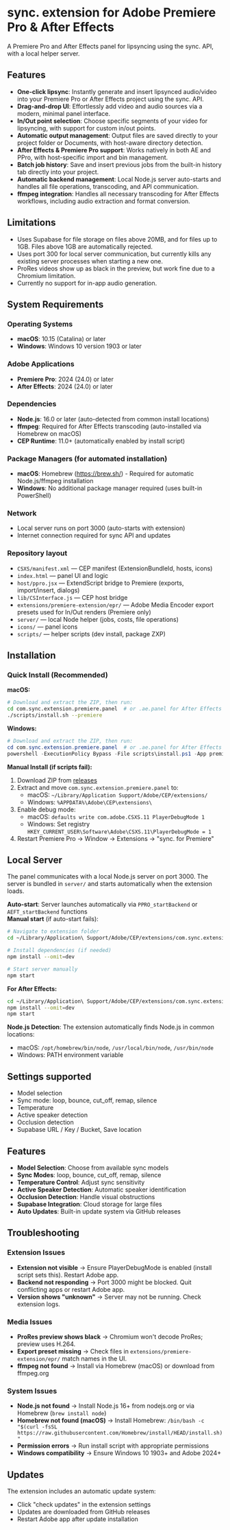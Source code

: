 # sync. extension for Adobe Premiere Pro & After Effects

A Premiere Pro and After Effects panel for lipsyncing using the sync. API, with a local helper server.

## Features

- **One-click lipsync**: Instantly generate and insert lipsynced audio/video into your Premiere Pro or After Effects project using the sync. API.
- **Drag-and-drop UI**: Effortlessly add video and audio sources via a modern, minimal panel interface.
- **In/Out point selection**: Choose specific segments of your video for lipsyncing, with support for custom in/out points.
- **Automatic output management**: Output files are saved directly to your project folder or Documents, with host-aware directory detection.
- **After Effects & Premiere Pro support**: Works natively in both AE and PPro, with host-specific import and bin management.
- **Batch job history**: Save and insert previous jobs from the built-in history tab directly into your project.
- **Automatic backend management**: Local Node.js server auto-starts and handles all file operations, transcoding, and API communication.
- **ffmpeg integration**: Handles all necessary transcoding for After Effects workflows, including audio extraction and format conversion.

## Limitations
- Uses Supabase for file storage on files above 20MB, and for files up to 1GB. Files above 1GB are automatically rejected.
- Uses port 300 for local server communication, but currently kills any existing server processes when starting a new one.
- ProRes videos show up as black in the preview, but work fine due to a Chromium limitation.
- Currently no support for in-app audio generation.

## System Requirements

### Operating Systems
- **macOS**: 10.15 (Catalina) or later
- **Windows**: Windows 10 version 1903 or later

### Adobe Applications
- **Premiere Pro**: 2024 (24.0) or later
- **After Effects**: 2024 (24.0) or later

### Dependencies
- **Node.js**: 16.0 or later (auto-detected from common install locations)
- **ffmpeg**: Required for After Effects transcoding (auto-installed via Homebrew on macOS)
- **CEP Runtime**: 11.0+ (automatically enabled by install script)

### Package Managers (for automated installation)
- **macOS**: Homebrew (https://brew.sh/) - Required for automatic Node.js/ffmpeg installation
- **Windows**: No additional package manager required (uses built-in PowerShell)

### Network
- Local server runs on port 3000 (auto-starts with extension)
- Internet connection required for sync API and updates

### Repository layout
- `CSXS/manifest.xml` — CEP manifest (ExtensionBundleId, hosts, icons)
- `index.html` — panel UI and logic
- `host/ppro.jsx` — ExtendScript bridge to Premiere (exports, import/insert, dialogs)
- `lib/CSInterface.js` — CEP host bridge
- `extensions/premiere-extension/epr/` — Adobe Media Encoder export presets used for In/Out renders (Premiere only)
- `server/` — local Node helper (jobs, costs, file operations)
- `icons/` — panel icons
- `scripts/` — helper scripts (dev install, package ZXP)

## Installation

### Quick Install (Recommended)

**macOS:**
```bash
# Download and extract the ZIP, then run:
cd com.sync.extension.premiere.panel  # or .ae.panel for After Effects
./scripts/install.sh --premiere
```

**Windows:**
```powershell
# Download and extract the ZIP, then run:
cd com.sync.extension.premiere.panel  # or .ae.panel for After Effects
powershell -ExecutionPolicy Bypass -File scripts\install.ps1 -App premiere
```

**Manual Install (if scripts fail):**
1. Download ZIP from [releases](https://github.com/mhadifilms/sync-extensions/releases)
2. Extract and move `com.sync.extension.premiere.panel` to:
   - macOS: `~/Library/Application Support/Adobe/CEP/extensions/`
   - Windows: `%APPDATA%\Adobe\CEP\extensions\`
3. Enable debug mode:
   - macOS: `defaults write com.adobe.CSXS.11 PlayerDebugMode 1`
   - Windows: Set registry `HKEY_CURRENT_USER\Software\Adobe\CSXS.11\PlayerDebugMode = 1`
4. Restart Premiere Pro → Window → Extensions → "sync. for Premiere"

## Local Server
The panel communicates with a local Node.js server on port 3000. The server is bundled in `server/` and starts automatically when the extension loads.

**Auto-start**: Server launches automatically via `PPRO_startBackend` or `AEFT_startBackend` functions  
**Manual start** (if auto-start fails):
```bash
# Navigate to extension folder
cd ~/Library/Application\ Support/Adobe/CEP/extensions/com.sync.extension.ppro.panel/server

# Install dependencies (if needed)
npm install --omit=dev

# Start server manually
npm start
```

**For After Effects:**
```bash
cd ~/Library/Application\ Support/Adobe/CEP/extensions/com.sync.extension.ae.panel/server
npm install --omit=dev
npm start
```

**Node.js Detection**: The extension automatically finds Node.js in common locations:
- macOS: `/opt/homebrew/bin/node`, `/usr/local/bin/node`, `/usr/bin/node`
- Windows: PATH environment variable

## Settings supported
- Model selection
- Sync mode: loop, bounce, cut_off, remap, silence
- Temperature
- Active speaker detection
- Occlusion detection
- Supabase URL / Key / Bucket, Save location

## Features
- **Model Selection**: Choose from available sync models
- **Sync Modes**: loop, bounce, cut_off, remap, silence
- **Temperature Control**: Adjust sync sensitivity
- **Active Speaker Detection**: Automatic speaker identification
- **Occlusion Detection**: Handle visual obstructions
- **Supabase Integration**: Cloud storage for large files
- **Auto Updates**: Built-in update system via GitHub releases

## Troubleshooting

### Extension Issues
- **Extension not visible** → Ensure PlayerDebugMode is enabled (install script sets this). Restart Adobe app.
- **Backend not responding** → Port 3000 might be blocked. Quit conflicting apps or restart Adobe app.
- **Version shows "unknown"** → Server may not be running. Check extension logs.

### Media Issues
- **ProRes preview shows black** → Chromium won't decode ProRes; preview uses H.264.
- **Export preset missing** → Check files in `extensions/premiere-extension/epr/` match names in the UI.
- **ffmpeg not found** → Install via Homebrew (macOS) or download from ffmpeg.org

### System Issues
- **Node.js not found** → Install Node.js 16+ from nodejs.org or via Homebrew (`brew install node`)
- **Homebrew not found (macOS)** → Install Homebrew: `/bin/bash -c "$(curl -fsSL https://raw.githubusercontent.com/Homebrew/install/HEAD/install.sh)"`
- **Permission errors** → Run install script with appropriate permissions
- **Windows compatibility** → Ensure Windows 10 1903+ and Adobe 2024+

## Updates
The extension includes an automatic update system:
- Click "check updates" in the extension settings
- Updates are downloaded from GitHub releases
- Restart Adobe app after update installation